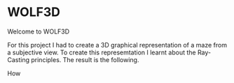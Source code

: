 # WOLF3D

Welcome to WOLF3D

For this project I had to create a 3D graphical representation of a maze from a subjective view.
To create this represemtation I learnt about the Ray-Casting principles.
The result is the following.

How 
